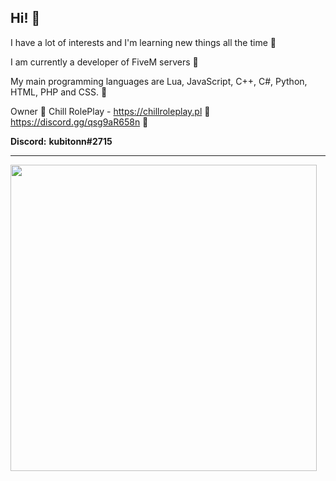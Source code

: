 ## Hi! 👋

I have a lot of interests and I'm learning new things all the time 📘

I am currently a developer of FiveM servers 🔩

My main programming languages ​​are Lua, JavaScript, C++, C#, Python, HTML, PHP and CSS. 🌱

Owner 🌴 Chill RolePlay - https://chillroleplay.pl 🌴 https://discord.gg/qsg9aR658n 🌴


**Discord:**
**kubitonn#2715**
 
<hr>

<!--![kubitonn's GitHub stats](https://github-readme-stats.vercel.app/api?username=kubitonn&count_private=true&show_icons=true&theme=midnight-purple&)-->
<p align="left">
  <img src="https://github-readme-stats.vercel.app/api?username=kubitonn&count_private=true&show_icons=true&theme=midnight-purple&" width=490 />
</p>

